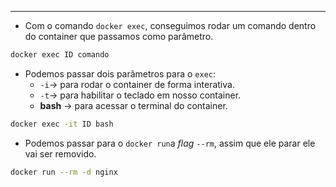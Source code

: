 ___
- Com o comando `docker exec`, conseguimos rodar um comando dentro do container que passamos como parâmetro.
```zsh
docker exec ID comando
```
- Podemos passar dois parâmetros para o `exec`:
	- `-i`-> para rodar o container de forma interativa.
	- `-t`-> para habilitar o teclado em nosso container.
	- **bash** -> para acessar o terminal do container.
```zsh
docker exec -it ID bash
```
-  Podemos passar para o `docker run`a *flag* `--rm`, assim que ele parar ele vai ser removido.
```zsh
docker run --rm -d nginx
```
